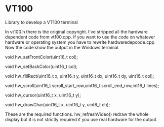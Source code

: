 # VT100
Library to develop a VT100 terminal

In vt100.h there is the original copyright. I've stripped all the hardware dependent code from vt100.cpp. If you want to use the code on whatever hardware or operating system you have to rewrite hardwaredepcode.cpp. Now the code show the output in the Windows terminal.

void hw_setFrontColor(uint16_t col);

void hw_setBackColor(uint16_t col);

void hw_fillRect(uint16_t x, uint16_t y, uint16_t dx, uint16_t dy, uint16_t col);

void hw_scroll(uint16_t scroll_start_row,uint16_t scroll_end_row,int16_t lines);

void hw_cursor(uint16_t x, uint16_t y);

void hw_drawChar(uint16_t x, uint16_t y, uint8_t ch);

These are the required functions. hw_refreshVideo() redraw the whole display but it is not strictly required if you use real hardware for the output.
